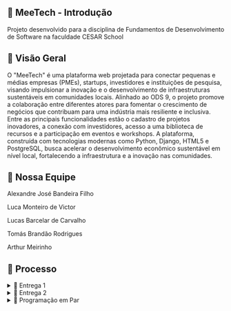 ## 👾 MeeTech - Introdução 
Projeto desenvolvido para a disciplina de Fundamentos de Desenvolvimento de Software na faculdade CESAR School

## 🔎 Visão Geral 
O "MeeTech" é uma plataforma web projetada para conectar pequenas e médias empresas (PMEs), startups, investidores e instituições de pesquisa, visando impulsionar a inovação e o desenvolvimento de infraestruturas sustentáveis em comunidades locais. Alinhado ao ODS 9, o projeto promove a colaboração entre diferentes atores para fomentar o crescimento de negócios que contribuam para uma indústria mais resiliente e inclusiva. Entre as principais funcionalidades estão o cadastro de projetos inovadores, a conexão com investidores, acesso a uma biblioteca de recursos e a participação em eventos e workshops. A plataforma, construída com tecnologias modernas como Python, Django, HTML5 e PostgreSQL, busca acelerar o desenvolvimento econômico sustentável em nível local, fortalecendo a infraestrutura e a inovação nas comunidades.

## 🎯 Nossa Equipe
<p>Alexandre José Bandeira Filho</p>
<p>Luca Monteiro de Victor</p>
<p>Lucas Barcelar de Carvalho</p>
<p>Tomás Brandão Rodrigues</p>
<p>Arthur Meirinho</p>

## 🔨 Processo
<details>
<summary>📧 Entrega 1</summary>

<br>

### 📄 Jira Board
  
<img width="100%" src="https://github.com/gacneto/MeeTech/blob/main/Media_files/Jira_Board.png">

<br>

### 📄 Jira Backlog

<img width="100%" src="https://github.com/gacneto/MeeTech/blob/main/Media_files/Jira_Backlog.png">

<br>


### 📄 Criação de Protótipos Low-Fi (figma)

<img width="100%" src="Media_files/Captura de tela 2024-08-27 164044.png">

<br>

### 🎥 Screencast do Protótipo

<p style="text-align: center; text-decoration: none;">
  <a href="https://drive.google.com/file/d/1yTHLmsJt5vokO__GsMrnschmdhDLHygL/view?usp=sharing" style="text-decoration: none;">
    <span>🔗 Screencast do protótipo Lo-Fi (1)</span>
  </a>
</p>
</details>

<details>
<summary>📧 Entrega 2</summary>

<br>

### 📄 Screencast Login e Cadastro

<p style="text-align: center; text-decoration: none;">
  <a href="https://drive.google.com/file/d/1yTHLmsJt5vokO__GsMrnschmdhDLHygL/view?usp=sharing" style="text-decoration: none;">
    <span>🔗 Screencast Login e Cadastro</span>
  </a>
</p>

### 📄 Screencast Timeline

<p style="text-align: center; text-decoration: none;">
  <a href="https://drive.google.com/file/d/1yTHLmsJt5vokO__GsMrnschmdhDLHygL/view?usp=sharing" style="text-decoration: none;">
    <span>🔗 Screencast Timeline</span>
  </a>
</p>

</details>
<details>
<summary>📧 Programação em Par</summary>

<br>

### 👨‍💻Depoimento sobre a Experiência com Programação em Par

<p>Durante o desenvolvimento do projeto da disciplina Fundamentos de Desenvolvimento de Software, nosso grupo teve a oportunidade de trabalhar utilizando programação em par, uma experiência que consideramos extremamente enriquecedora. Esse método de trabalho colaborativo não apenas melhorou a qualidade técnica do projeto, mas também fortaleceu nossa capacidade de comunicação e colaboração.

A troca constante de ideias entre os membros do grupo foi essencial para superarmos os desafios. Discutir o código em tempo real nos permitiu corrigir erros mais rapidamente e explorar diferentes abordagens para cada problema que surgia. Com isso, conseguimos elevar a qualidade do código e garantir que as soluções implementadas fossem mais eficientes e robustas.

Além disso, a divisão de tarefas e o apoio mútuo dentro da equipe facilitaram o aprendizado. Quando um membro encontrava dificuldades em uma parte do código, outro estava sempre disponível para ajudar, o que tornou o processo mais dinâmico e colaborativo. A programação em par também exigiu que todos fôssemos claros ao explicar nossas ideias e estratégias, o que melhorou significativamente nossa capacidade de comunicação técnica.

De forma geral, o uso da programação em par durante este projeto foi uma experiência positiva para o grupo. Nos ajudou a aprender com os diferentes pontos de vista de cada membro e a trabalhar de maneira mais organizada e eficiente. Essa prática nos permitiu entregar um projeto mais sólido e bem estruturado, além de aprimorar nossas habilidades de programação e trabalho em equipe.
</p>
</details>
